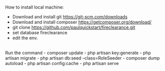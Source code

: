 How to install local machine:
- Download and install git https://git-scm.com/downloads
- Download and install composer https://getcomposer.org/download/
- git clone https://github.com/paulquickstart/fireclearance.git
- set database fireclearance
- edit the env.
<br>
Run the command
 - composer update
 - php artisan key:generate
 - php artisan migrate
 - php artisan db:seed –class=RoleSeeder
 - composer dump autoload
 - php artisan config:cache
 - php artisan serve

